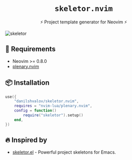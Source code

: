 <h1 align="center"><code>skeletor.nvim</code></h1>
<p align="center">⚡ Project template generator for Neovim ⚡</p>

![skeletor](https://user-images.githubusercontent.com/57654917/195681224-e4d36de7-4310-4a4d-ae63-6a0a07589966.jpg)

## 🔗 Requirements

* Neovim >= 0.8.0
* [plenary.nvim](https://github.com/nvim-lua/plenary.nvim/)

## 📦 Installation

```lua
use({
    "danilshvalov/skeletor.nvim",
    requires = "nvim-lua/plenary.nvim",
    config = function()
        require("skeletor").setup()
    end,
})
```

## 🔥 Inspired by

* [skeletor.el](https://github.com/chrisbarrett/skeletor.el) - Powerful project skeletons for Emacs.
